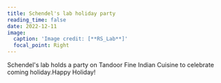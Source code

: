 ```yaml
---
title: Schendel's lab holiday party
reading_time: false
date: 2022-12-11
image:
  caption: 'Image credit: [**RS_Lab**]'
  focal_point: Right
---
```


Schendel's lab holds a party on Tandoor Fine Indian Cuisine to celebrate coming holiday.Happy Holiday!

<!--more-->
